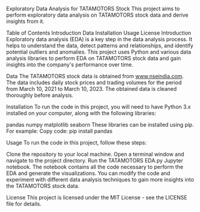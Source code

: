 Exploratory Data Analysis for TATAMOTORS Stock
This project aims to perform exploratory data analysis on TATAMOTORS stock data and derive insights from it.

Table of Contents
Introduction
Data
Installation
Usage
License
Introduction
Exploratory data analysis (EDA) is a key step in the data analysis process. It helps to understand the data, detect patterns and relationships, and identify potential outliers and anomalies. This project uses Python and various data analysis libraries to perform EDA on TATAMOTORS stock data and gain insights into the company's performance over time.

Data
The TATAMOTORS stock data is obtained from www.nseindia.com. The data includes daily stock prices and trading volumes for the period from March 10, 2021 to March 10, 2023. The obtained data is cleaned thoroughly before analysis.

Installation
To run the code in this project, you will need to have Python 3.x installed on your computer, along with the following libraries:

pandas
numpy
matplotlib
seaborn
These libraries can be installed using pip. For example:
Copy code:
pip install pandas

Usage
To run the code in this project, follow these steps:

Clone the repository to your local machine.
Open a terminal window and navigate to the project directory.
Run the TATAMOTORS EDA.py Jupyter notebook.
The notebook contains all the code necessary to perform the EDA and generate the visualizations. You can modify the code and experiment with different data analysis techniques to gain more insights into the TATAMOTORS stock data.

License
This project is licensed under the MIT License - see the LICENSE file for details.
